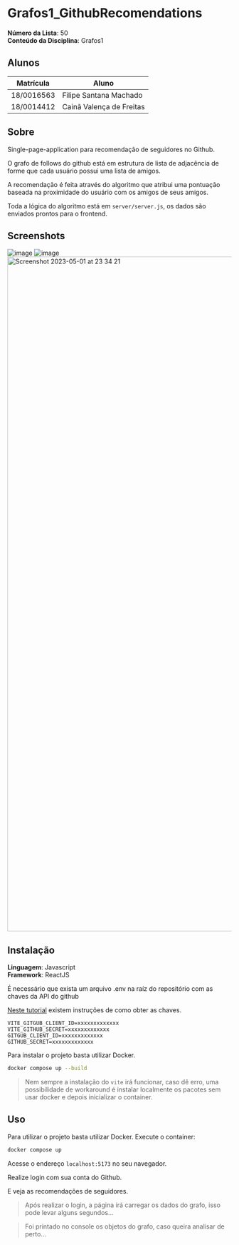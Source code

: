 # Grafos1_GithubRecomendations

**Número da Lista**: 50<br>
**Conteúdo da Disciplina**: Grafos1<br>

## Alunos
|Matrícula | Aluno |
| -- | -- |
| 18/0016563  |  Filipe Santana Machado |
| 18/0014412  |  Cainã Valença de Freitas |

## Sobre 
Single-page-application para recomendação de seguidores no Github.

O grafo de follows do github está em estrutura de lista de adjacência
de forme que cada usuário possui uma lista de amigos.

A recomendação é feita através do algoritmo que atribui uma pontuação baseada na
proximidade do usuário com os amigos de seus amigos.

Toda a lógica do algoritmo está em `server/server.js`, os dados são enviados prontos para o frontend.

## Screenshots
![image](https://user-images.githubusercontent.com/40258400/231008800-fc143435-c8f4-48b4-aa91-4b56fbf6c8c5.png)
![image](https://user-images.githubusercontent.com/40258400/235567101-5e4c3201-4012-49fa-a335-239d4bc46974.png)
<img width="1512" alt="Screenshot 2023-05-01 at 23 34 21" src="https://user-images.githubusercontent.com/40258400/235567369-4c63769c-b1fe-413c-9005-e3f4eae99f0a.png">



## Instalação 
**Linguagem**: Javascript<br>
**Framework**: ReactJS<br>

É necessário que exista um arquivo .env na raíz do repositório com as chaves da API do github

[Neste tutorial](https://codevoweb.com/github-oauth-authentication-react-and-node/) existem instruções de como obter as chaves.

```
VITE_GITGUB_CLIENT_ID=xxxxxxxxxxxxx
VITE_GITHUB_SECRET=xxxxxxxxxxxxx
GITGUB_CLIENT_ID=xxxxxxxxxxxxx
GITHUB_SECRET=xxxxxxxxxxxxx
```

Para instalar o projeto basta utilizar Docker.

```sh
docker compose up --build
```

> Nem sempre a instalação do `vite` irá funcionar, caso dê erro, uma possibilidade de workaround é instalar localmente os pacotes sem usar docker e depois inicializar o container.

## Uso 

Para utilizar o projeto basta utilizar Docker.
Execute o container:

```sh
docker compose up
```

Acesse o endereço `localhost:5173` no seu navegador.

Realize login com sua conta do Github.

E veja as recomendações de seguidores.

> Após realizar o login, a página irá carregar os dados do grafo, isso pode levar alguns segundos...

> Foi printado no console os objetos do grafo, caso queira analisar de perto...


